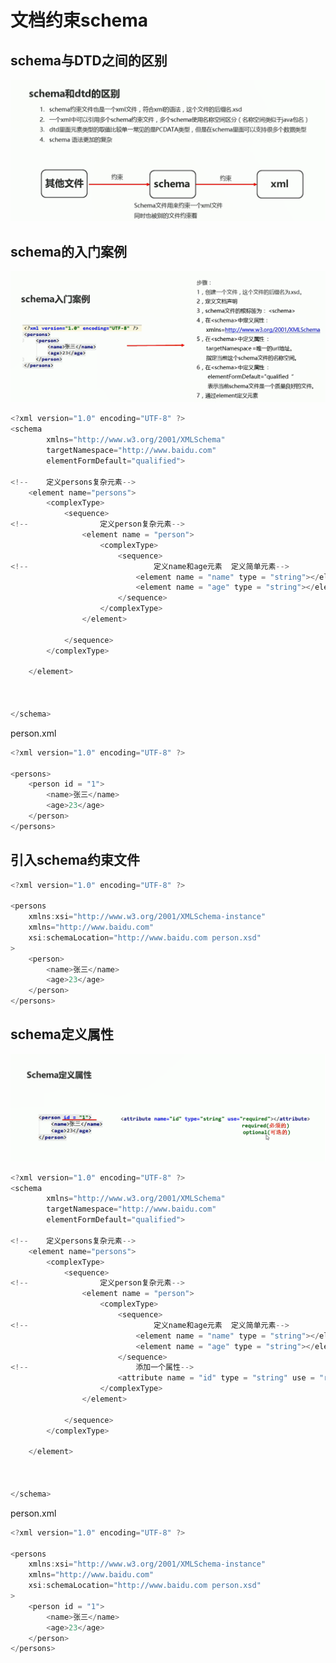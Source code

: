 # 文档约束schema

## schema与DTD之间的区别
![图 1](../images/cad2d2379909bcf688539d3c38e0bc0ccbf0a63241f5adb484108d2072682277.png)  

## schema的入门案例

![图 2](../images/f2703235047e534de865075a26c58ec45c025eff863739d31673f5ba9894ec81.png)  

```java
<?xml version="1.0" encoding="UTF-8" ?>
<schema
        xmlns="http://www.w3.org/2001/XMLSchema"
        targetNamespace="http://www.baidu.com"
        elementFormDefault="qualified">

<!--    定义persons复杂元素-->
    <element name="persons">
        <complexType>
            <sequence>
<!--                定义person复杂元素-->
                <element name = "person">
                    <complexType>
                        <sequence>
<!--                            定义name和age元素  定义简单元素-->
                            <element name = "name" type = "string"></element>
                            <element name = "age" type = "string"></element>
                        </sequence>
                    </complexType>
                </element>

            </sequence>
        </complexType>

    </element>



</schema>

```

person.xml
```java
<?xml version="1.0" encoding="UTF-8" ?>

<persons>
    <person id = "1">
        <name>张三</name>
        <age>23</age>
    </person>
</persons>
```

## 引入schema约束文件

```java
<?xml version="1.0" encoding="UTF-8" ?>

<persons
    xmlns:xsi="http://www.w3.org/2001/XMLSchema-instance"
    xmlns="http://www.baidu.com"
    xsi:schemaLocation="http://www.baidu.com person.xsd"
>
    <person>
        <name>张三</name>
        <age>23</age>
    </person>
</persons>

```

## schema定义属性



![图 3](../images/0022f5ff4190470f46e97f9ab35bcdff022827ea67fb4f07e92dad5a71f0cc1f.png)  

```java
<?xml version="1.0" encoding="UTF-8" ?>
<schema
        xmlns="http://www.w3.org/2001/XMLSchema"
        targetNamespace="http://www.baidu.com"
        elementFormDefault="qualified">

<!--    定义persons复杂元素-->
    <element name="persons">
        <complexType>
            <sequence>
<!--                定义person复杂元素-->
                <element name = "person">
                    <complexType>
                        <sequence>
<!--                            定义name和age元素  定义简单元素-->
                            <element name = "name" type = "string"></element>
                            <element name = "age" type = "string"></element>
                        </sequence>
<!--                        添加一个属性-->
                        <attribute name = "id" type = "string" use = "required"></attribute>
                    </complexType>
                </element>

            </sequence>
        </complexType>

    </element>



</schema>
```

person.xml

```java
<?xml version="1.0" encoding="UTF-8" ?>

<persons
    xmlns:xsi="http://www.w3.org/2001/XMLSchema-instance"
    xmlns="http://www.baidu.com"
    xsi:schemaLocation="http://www.baidu.com person.xsd"
>
    <person id = "1">
        <name>张三</name>
        <age>23</age>
    </person>
</persons>

```
